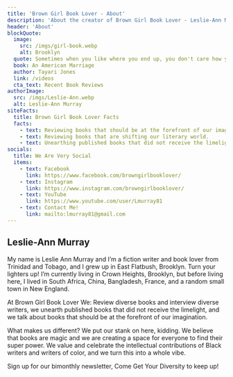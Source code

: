 ```yaml
---
title: 'Brown Girl Book Lover - About'
description: 'About the creator of Brown Girl Book Lover - Leslie-Ann Murray'
header: 'About'
blockQuote:
  image:
    src: /imgs/girl-book.webp
    alt: Brooklyn
  quote: Sometimes when you like where you end up, you don't care how you got there.
  book: An American Marriage
  author: Tayari Jones
  link: /videos
  cta_text: Recent Book Reviews
authorImage:
  src: /imgs/Leslie-Ann.webp
  alt: Leslie-Ann Murray
siteFacts:
  title: Brown Girl Book Lover Facts
  facts:
    - text: Reviewing books that should be at the forefront of our imagination.
    - text: Reviewing books that are shifting our literary world.
    - text: Unearthing published books that did not receive the limelight.
socials:
  title: We Are Very Social
  items:
    - text: Facebook
      link: https://www.facebook.com/browngirlbooklover/
    - text: Instagram
      link: https://www.instagram.com/browngirlbooklover/
    - text: YouTube
      link: https://www.youtube.com/user/Lmurray81
    - text: Contact Me!
      link: mailto:lmurray81@gmail.com
---
```


## Leslie-Ann Murray

My name is Leslie Ann Murray and I’m a fiction writer and book lover from Trinidad and Tobago, and I grew up in East Flatbush, Brooklyn. Turn your lighters up! I’m currently living in Crown Heights, Brooklyn, but before living here, I lived in South Africa, China, Bangladesh, France, and a random small town in New England.

At Brown Girl Book Lover We: Review diverse books and interview diverse writers, we unearth published books that did not receive the limelight, and we talk about books that should be at the forefront of our imagination.

What makes us different? We put our stank on here, kidding. We believe that books are magic and we are creating a space for everyone to find their super power. We value and celebrate the intellectual contributions of Black writers and writers of color, and we turn this into a whole vibe.

Sign up for our bimonthly newsletter, Come Get Your Diversity to keep up!
